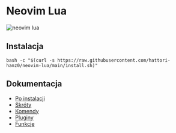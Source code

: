 # Neovim Lua

![neovim lua](https://raw.githubusercontent.com/hattori-hanz0/neovim-config/main/img/neovim-lua-1.png)

## Instalacja

```shell
bash -c "$(curl -s https://raw.githubusercontent.com/hattori-hanz0/neovim-lua/main/install.sh)"
```

## Dokumentacja

- [Po instalacji](docs/Po_instalacji.md)
- [Skróty](docs/Skróty.md)
- [Komendy](docs/Komendy.md)
- [Pluginy](docs/Pluginy.md)
- [Funkcje](docs/Funkcje.md)
